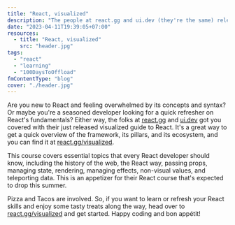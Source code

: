 ```yaml
---
title: "React, visualized"
description: "The people at react.gg and ui.dev (they're the same) released a new React introduction today that is a visualized guide to React"
date: "2023-04-11T19:39:05+07:00"
resources:
  - title: "React, visualized"
    src: "header.jpg"
tags:
  - "react"
  - "learning"
  - "100DaysToOffload"
fmContentType: "blog"
cover: "./header.jpg"
---
```


Are you new to React and feeling overwhelmed by its concepts and syntax? Or maybe you're a seasoned developer looking for a quick refresher on React's fundamentals? Either way, the folks at [react.gg](https://react.gg) and [ui.dev](https://ui.dev/) got you covered with their just released visualized guide to React. It's a great way to get a quick overview of the framework, its pillars, and its ecosystem, and you can find it at [react.gg/visualized](https://react.gg/visualized).

This course covers essential topics that every React developer should know, including the history of the web, the React way, passing props, managing state, rendering, managing effects, non-visual values, and teleporting data. This is an appetizer for their React course that's expected to drop this summer.

Pizza and Tacos are involved. So, if you want to learn or refresh your React skills and enjoy some tasty treats along the way, head over to [react.gg/visualized](https://react.gg/visualized) and get started. Happy coding and bon appétit!
